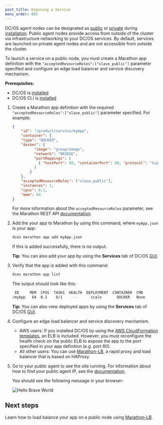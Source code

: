 ```yaml
---
post_title: Exposing a Service
menu_order: 005
---
```


DC/OS agent nodes can be designated as [public](/docs/1.9/overview/concepts/#public) or [private](/docs/1.9/overview/concepts/#private) during [installation](/docs/1.9/installing/). Public agent nodes provide access from outside of the cluster via infrastructure networking to your DC/OS services. By default, services are launched on private agent nodes and are not accessible from outside the cluster.
 
To launch a service on a public node, you must create a Marathon app definition with the `"acceptedResourceRoles":["slave_public"]` parameter specified and configure an edge load balancer and service discovery mechanism.

**Prerequisites:**

* DC/OS is [installed](/docs/1.9/installing/)
* DC/OS CLI is [installed](/docs/1.9/administering-clusters/cli/install/)

1.  Create a Marathon app definition with the required `"acceptedResourceRoles":["slave_public"]` parameter specified. For example:

    ```json
    {
        "id": "/product/service/myApp",
        "container": {
        "type": "DOCKER",
        "docker": {
              "image": "group/image",
              "network": "BRIDGE",
              "portMappings": [
                { "hostPort": 80, "containerPort": 80, "protocol": "tcp"}
              ]
            }
        },
        "acceptedResourceRoles": ["slave_public"],
        "instances": 1,
        "cpus": 0.1,
        "mem": 64
    }
    ```

    For more information about the `acceptedResourceRoles` parameter, see the Marathon REST API [documentation](/docs/1.9/deploying-services/rest-api/).

1.  Add the your app to Marathon by using this command, where `myApp.json` is your app:

    ```bash
    dcos marathon app add myApp.json
    ```

    If this is added successfully, there is no output.
    
     **Tip:** You can also add your app by using the **Services** tab of DC/OS [GUI](/docs/1.9/administering-clusters/webinterface/#services). 

1.  Verify that the app is added with this command:

    ```bash
    dcos marathon app list
    ```
    
    The output should look like this:
    
    ```bash
     ID     MEM  CPUS  TASKS  HEALTH  DEPLOYMENT  CONTAINER  CMD
    /myApp   64  0.1    0/1    ---      scale       DOCKER   None
    ```
    
    **Tip:** You can also view deployed apps by using the **Services** tab of DC/OS [GUI](/docs/1.9/administering-clusters/webinterface/#services).

1.  Configure an edge load balancer and service discovery mechanism. 

    - AWS users: If you installed DC/OS by using the [AWS CloudFormation templates](/docs/1.9/installing/cloud/aws/), an ELB is included. However, you must reconfigure the health check on the public ELB to expose the app to the port specified in your app definition (e.g. port 80).
    - All other users: You can use [Marathon-LB](/docs/1.9/service-discovery/marathon-lb/), a rapid proxy and load balancer that is based on HAProxy. 

1.  Go to your public agent to see the site running. For information about how to find your public agent IP, see the [documentation](/docs/1.9/administering-clusters/locate-public-agent/).

    You should see the following message in your browser: 
    
    ![Hello Brave World](/docs/1.9/img/helloworld.png)
    
## Next steps

Learn how to load balance your app on a public node using [Marathon-LB](/docs/1.9/service-discovery/marathon-lb/marathon-lb-basic-tutorial/).